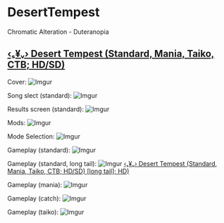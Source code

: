 # DesertTempest
Chromatic Alteration - Duteranopia
## [‹ₛ¥ᵥ› Desert Tempest (Standard, Mania, Taiko, CTB; HD/SD)](https://www.mediafire.com/file/rnpvgppgwsauodv/%25E2%2580%25B9%25E2%2582%259B%25C2%25A5%25E1%25B5%25A5%25E2%2580%25BA_Desert_Tempest.osk/file) 


Cover:
![Imgur](https://imgur.com/RQj4yx8.png)

Song slect (standard):
![Imgur](https://imgur.com/s4qgohU.png)

Results screen (standard):
![Imgur](https://imgur.com/KacQzT7.png)

Mods:
![Imgur](https://imgur.com/0otwmRA.png)

Mode Selection:
![Imgur](https://imgur.com/ys3NwPp.png)

Gameplay (standard):
![Imgur](https://imgur.com/6gJ3d2l.png)

Gameplay (standard, long tail):
![Imgur](https://imgur.com/VSmfENV.png)
[‹ₛ¥ᵥ› Desert Tempest (Standard, Mania, Taiko, CTB; HD/SD) [long tail]; HD)](https://www.mediafire.com/file/rnpvgppgwsauodv/%25E2%2580%25B9%25E2%2582%259B%25C2%25A5%25E1%25B5%25A5%25E2%2580%25BA_Desert_Tempest.osk/file) 

Gameplay (mania):
![Imgur](https://imgur.com/aeLjPhM.png)

Gameplay (catch):
![Imgur](https://imgur.com/Vpxbumj.png)

Gameplay (taiko):
![Imgur](https://imgur.com/dTXKAvL.png)
